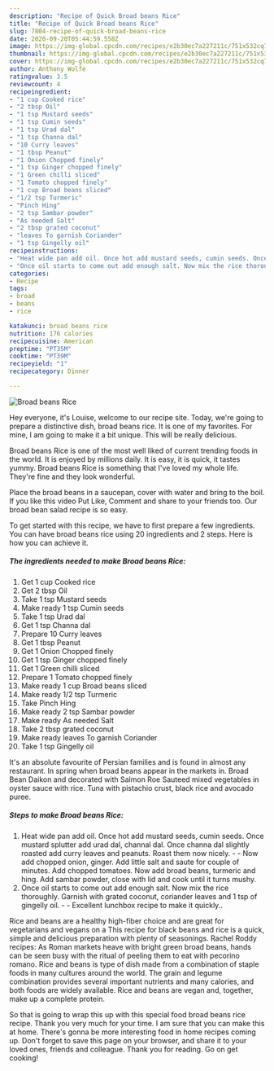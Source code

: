 ```yaml
---
description: "Recipe of Quick Broad beans Rice"
title: "Recipe of Quick Broad beans Rice"
slug: 7804-recipe-of-quick-broad-beans-rice
date: 2020-09-20T05:44:59.558Z
image: https://img-global.cpcdn.com/recipes/e2b30ec7a227211c/751x532cq70/broad-beans-rice-recipe-main-photo.jpg
thumbnail: https://img-global.cpcdn.com/recipes/e2b30ec7a227211c/751x532cq70/broad-beans-rice-recipe-main-photo.jpg
cover: https://img-global.cpcdn.com/recipes/e2b30ec7a227211c/751x532cq70/broad-beans-rice-recipe-main-photo.jpg
author: Anthony Wolfe
ratingvalue: 3.5
reviewcount: 4
recipeingredient:
- "1 cup Cooked rice"
- "2 tbsp Oil"
- "1 tsp Mustard seeds"
- "1 tsp Cumin seeds"
- "1 tsp Urad dal"
- "1 tsp Channa dal"
- "10 Curry leaves"
- "1 tbsp Peanut"
- "1 Onion Chopped finely"
- "1 tsp Ginger chopped finely"
- "1 Green chilli sliced"
- "1 Tomato chopped finely"
- "1 cup Broad beans sliced"
- "1/2 tsp Turmeric"
- "Pinch Hing"
- "2 tsp Sambar powder"
- "As needed Salt"
- "2 tbsp grated coconut"
- "leaves To garnish Coriander"
- "1 tsp Gingelly oil"
recipeinstructions:
- "Heat wide pan add oil. Once hot add mustard seeds, cumin seeds. Once mustard splutter add urad dal, channal dal. Once channa dal slightly roasted add curry leaves and peanuts. Roast them now nicely.   Now add chopped onion, ginger. Add little salt and saute for couple of minutes. Add chopped tomatoes. Now add broad beans, turmeric and hing. Add sambar powder, close with lid and cook until it turns mushy."
- "Once oil starts to come out add enough salt. Now mix the rice thoroughly. Garnish with grated coconut, coriander leaves and 1 tsp of gingelly oil.  Excellent lunchbox recipe to make it quickly.."
categories:
- Recipe
tags:
- broad
- beans
- rice

katakunci: broad beans rice 
nutrition: 176 calories
recipecuisine: American
preptime: "PT35M"
cooktime: "PT39M"
recipeyield: "1"
recipecategory: Dinner

---
```



![Broad beans Rice](https://img-global.cpcdn.com/recipes/e2b30ec7a227211c/751x532cq70/broad-beans-rice-recipe-main-photo.jpg)

Hey everyone, it's Louise, welcome to our recipe site. Today, we're going to prepare a distinctive dish, broad beans rice. It is one of my favorites. For mine, I am going to make it a bit unique. This will be really delicious.

Broad beans Rice is one of the most well liked of current trending foods in the world. It is enjoyed by millions daily. It is easy, it is quick, it tastes yummy. Broad beans Rice is something that I've loved my whole life. They're fine and they look wonderful.

Place the broad beans in a saucepan, cover with water and bring to the boil. If you like this video Put Like, Comment and share to your friends too. Our broad bean salad recipe is so easy.


To get started with this recipe, we have to first prepare a few ingredients. You can have broad beans rice using 20 ingredients and 2 steps. Here is how you can achieve it.

<!--inarticleads1-->

##### The ingredients needed to make Broad beans Rice:

1. Get 1 cup Cooked rice
1. Get 2 tbsp Oil
1. Take 1 tsp Mustard seeds
1. Make ready 1 tsp Cumin seeds
1. Take 1 tsp Urad dal
1. Get 1 tsp Channa dal
1. Prepare 10 Curry leaves
1. Get 1 tbsp Peanut
1. Get 1 Onion Chopped finely
1. Get 1 tsp Ginger chopped finely
1. Get 1 Green chilli sliced
1. Prepare 1 Tomato chopped finely
1. Make ready 1 cup Broad beans sliced
1. Make ready 1/2 tsp Turmeric
1. Take Pinch Hing
1. Make ready 2 tsp Sambar powder
1. Make ready As needed Salt
1. Take 2 tbsp grated coconut
1. Make ready leaves To garnish Coriander
1. Take 1 tsp Gingelly oil


It&#39;s an absolute favourite of Persian families and is found in almost any restaurant. In spring when broad beans appear in the markets in. Broad Bean Daikon and decorated with Salmon Roe Sauteed mixed vegetables in oyster sauce with rice. Tuna with pistachio crust, black rice and avocado puree. 

<!--inarticleads2-->

##### Steps to make Broad beans Rice:

1. Heat wide pan add oil. Once hot add mustard seeds, cumin seeds. Once mustard splutter add urad dal, channal dal. Once channa dal slightly roasted add curry leaves and peanuts. Roast them now nicely.  -  - Now add chopped onion, ginger. Add little salt and saute for couple of minutes. Add chopped tomatoes. Now add broad beans, turmeric and hing. Add sambar powder, close with lid and cook until it turns mushy.
1. Once oil starts to come out add enough salt. Now mix the rice thoroughly. Garnish with grated coconut, coriander leaves and 1 tsp of gingelly oil. -  - Excellent lunchbox recipe to make it quickly..


Rice and beans are a healthy high-fiber choice and are great for vegetarians and vegans on a This recipe for black beans and rice is a quick, simple and delicious preparation with plenty of seasonings. Rachel Roddy recipes: As Roman markets heave with bright green broad beans, hands can be seen busy with the ritual of peeling them to eat with pecorino romano. Rice and beans is type of dish made from a combination of staple foods in many cultures around the world. The grain and legume combination provides several important nutrients and many calories, and both foods are widely available. Rice and beans are vegan and, together, make up a complete protein. 

So that is going to wrap this up with this special food broad beans rice recipe. Thank you very much for your time. I am sure that you can make this at home. There's gonna be more interesting food in home recipes coming up. Don't forget to save this page on your browser, and share it to your loved ones, friends and colleague. Thank you for reading. Go on get cooking!
